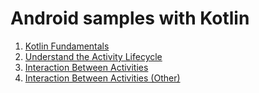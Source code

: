 # Android samples with Kotlin
1. [Kotlin Fundamentals](https://github.com/luischang/KotlinFundamentals)
2. [Understand the Activity Lifecycle](https://github.com/luischang/ActivityLifeCycle)
3. [Interaction Between Activities](https://github.com/luischang/InteractionBetweenActivities)
4. [Interaction Between Activities (Other)](https://github.com/luischang/InteractionActivities2)
